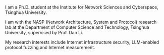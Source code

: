 I am a Ph.D. student at the Institute for Network Sciences and Cyberspace, Tsinghua University.

I am with the NASP (Network Architecture, System and Protocol) research lab at the Department of Computer Science and Technology, Tsinghua University, supervised by Prof. Dan Li.

My research interests include Internet infrastructure security, LLM-enabled protocol fuzzing and Internet measurement.
